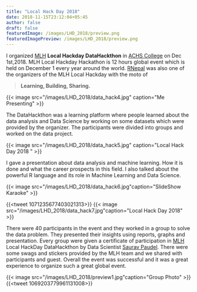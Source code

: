 ```yaml
---
title: "Local Hack Day 2018"
date: 2018-11-15T23:12:04+05:45
author: false
draft: false
featuredImage: /images/LHD_2018/preview.png
featuredImagePreview: /images/LHD_2018/preview.png
---
```



I organized [MLH](https://mlh.io/)  **Local Hackday DataHackthon**  in [ACHS College](https://achsnepal.edu.np/) on Dec 1st,2018. MLH Local Hackday Hackathon is 12 hours global event which is held on December 1 every year around the world. [RNepal]() was also one of the organizers of the MLH Local Hackday with the moto of 

> **Learning, Building, Sharing.**


{{< image src="/images/LHD_2018/data_hack4.jpg" caption="Me Presenting"  >}}

The DataHackthon was a learning platform where people learned about the data analysis and Data Science by working on some datasets which were provided by the organizer. The participants were divided into groups and worked on the data project.

{{< image src="/images/LHD_2018/data_hack5.jpg" caption="Local Hack Day 2018 " >}}

I gave a presentation about data analysis and machine learning. How it is done and what the career prospects in this field. I also talked about the powerful R language and its role in Machine Learning and Data Science.



{{< image src="/images/LHD_2018/data_hack6.jpg"caption="SlideShow Karaoke" >}}

{{<tweet 1071235677403021313>}}
{{< image src="/images/LHD_2018/data_hack7.jpg"caption="Local Hack Day 2018" >}}



There were 40 participants in the event and they worked in a group to solve the data problem. They presented their insights using reports, graphs and presentation. Every group were given a certificate of participation in [MLH](https://mlh.io/)  Local HackDay DataHackthon by Data Scientist [Saurav Paudel](https://www.linkedin.com/in/saurav-poudel-34a65688/?originalSubdomain=np). There were some swags and stickers provided by the MLH team and we shared with participants and guest. Overall the event was successful and it was a great experience to organize such a great global event.


{{< image src="/images/LHD_2018/preview1.jpg"caption="Group Photo" >}}
{{<tweet 1069203779961131008>}}